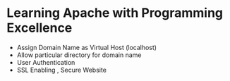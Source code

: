 <b><h1>Learning Apache with Programming Excellence</h1></b>

<ul>
  <li>Assign Domain Name as Virtual Host (localhost)</li>
  <li>Allow particular directory for domain name</li>
  <li>User Authentication</li>
  <li>SSL Enabling , Secure Website</li>
</ul>
